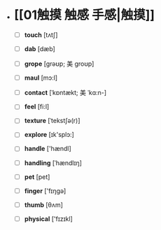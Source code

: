 - # [[01触摸 触感 手感|触摸]]
	- [ ] <span class="vocabulary">**touch**</span> [tʌtʃ]
	- [ ] <span class="vocabulary">**dab**</span> [dæb]
	- [ ] <span class="vocabulary">**grope**</span> [grəʊp; 美 groʊp]
	- [ ] <span class="vocabulary">**maul**</span> [mɔ:l]
	- [ ] <span class="vocabulary">**contact**</span> [ˈkɒntækt; 美 ˈkɑ:n-]
	- [ ] <span class="vocabulary">**feel**</span> [fi:l]
	- [ ] <span class="vocabulary">**texture**</span> [ˈtekstʃə(r)]
	- [ ] <span class="vocabulary">**explore**</span> [ɪk'splɔ:]
	- [ ] <span class="vocabulary">**handle**</span> ['hændl]
	- [ ] <span class="vocabulary">**handling**</span> [ˈhændlɪŋ]
	- [ ] <span class="vocabulary">**pet**</span> [pet]
	- [ ] <span class="vocabulary">**finger**</span> ['fɪŋɡə]
	- [ ] <span class="vocabulary">**thumb**</span> [θʌm]
	- [ ] <span class="vocabulary">**physical**</span> ['fɪzɪkl]


